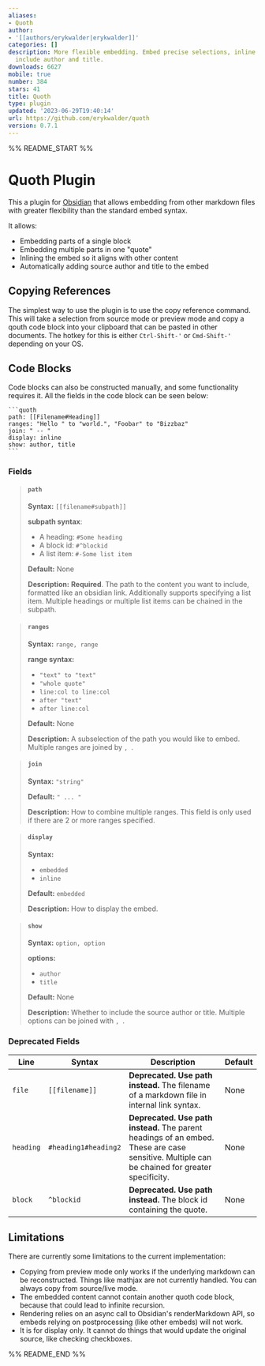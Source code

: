 ```yaml
---
aliases:
- Quoth
author:
- '[[authors/erykwalder|erykwalder]]'
categories: []
description: More flexible embedding. Embed precise selections, inline embeds, optionally
  include author and title.
downloads: 6627
mobile: true
number: 384
stars: 41
title: Quoth
type: plugin
updated: '2023-06-29T19:40:14'
url: https://github.com/erykwalder/quoth
version: 0.7.1
---
```


%% README_START %%

# Quoth Plugin

This a plugin for [Obsidian](https://obsidian.md)
that allows embedding from other markdown files
with greater flexibility than the standard embed syntax.

It allows:

- Embedding parts of a single block
- Embedding multiple parts in one "quote"
- Inlining the embed so it aligns with other content
- Automatically adding source author and title to the embed

## Copying References

The simplest way to use the plugin is to use the copy reference command.
This will take a selection from source mode or preview mode
and copy a qouth code block into your clipboard
that can be pasted in other documents.
The hotkey for this is either `Ctrl-Shift-'` or `Cmd-Shift-'` depending on your OS.

## Code Blocks

Code blocks can also be constructed manually, and some functionality requires it.
All the fields in the code block can be seen below:

    ```quoth
    path: [[Filename#Heading]]
    ranges: "Hello " to "world.", "Foobar" to "Bizzbaz"
    join: " -- "
    display: inline
    show: author, title
    ```

### Fields

> #### `path`
>
> **Syntax:** `[[filename#subpath]]`
>
> **subpath syntax**:
>
> - A heading: `#Some heading`
> - A block id: `#^blockid`
> - A list item: `#-Some list item`
>
> **Default:** None
>
> **Description:** **Required**. The path to the content you want to include,
> formatted like an obsidian link. Additionally supports specifying a list
> item. Multiple headings or multiple list items can be chained in the subpath.

> #### `ranges`
>
> **Syntax:** `range, range`
>
> **range syntax:**
>
> - `"text" to "text"`
> - `"whole quote"`
> - `line:col to line:col`
> - `after "text"`
> - `after line:col`
>
> **Default:** None
>
> **Description:** A subselection of the path you would like to embed.
> Multiple ranges are joined by `, `.

> #### `join`
>
> **Syntax:** `"string"`
>
> **Default:** `" ... "`
>
> **Description:** How to combine multiple ranges.
> This field is only used if there are 2 or more ranges specified.

> #### `display`
>
> **Syntax:**
>
> - `embedded`
> - `inline`
>
> **Default:** `embedded`
>
> **Description:** How to display the embed.

> #### `show`
>
> **Syntax:** `option, option`
>
> **options:**
>
> - `author`
> - `title`
>
> **Default:** None
>
> **Description:** Whether to include the source author or title.
> Multiple options can be joined with `, `.

### Deprecated Fields

| Line      | Syntax               | Description                                                                                                                                   | Default |
| --------- | -------------------- | --------------------------------------------------------------------------------------------------------------------------------------------- | ------- |
| `file`    | `[[filename]]`       | **Deprecated. Use path instead.** The filename of a markdown file in internal link syntax.                                                    | None    |
| `heading` | `#heading1#heading2` | **Deprecated. Use path instead.** The parent headings of an embed. These are case sensitive. Multiple can be chained for greater specificity. | None    |
| `block`   | `^blockid`           | **Deprecated. Use path instead.** The block id containing the quote.                                                                          | None    |

## Limitations

There are currently some limitations to the current implementation:

- Copying from preview mode only works if the underlying markdown can be
  reconstructed.
  Things like mathjax are not currently handled.
  You can always copy from source/live mode.
- The embedded content cannot contain another quoth code block,
  because that could lead to infinite recursion.
- Rendering relies on an async call to Obsidian's renderMarkdown API,
  so embeds relying on postprocessing (like other embeds) will not work.
- It is for display only. It cannot do things that would update the
  original source, like checking checkboxes.


%% README_END %%